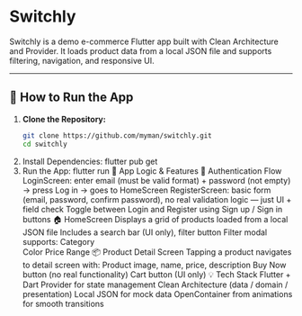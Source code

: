 # Switchly

Switchly is a demo e-commerce Flutter app built with Clean Architecture and Provider. It loads product data from a local JSON file and supports filtering, navigation, and responsive UI.

---

## 🚀 How to Run the App

1. **Clone the Repository:**
   ```bash
   git clone https://github.com/myman/switchly.git
   cd switchly
   ```
2. Install Dependencies:
   flutter pub get
3. Run the App:
   flutter run
   📲 App Logic & Features
   👤 Authentication Flow
   LoginScreen: enter email (must be valid format) + password (not empty) → press Log in → goes to HomeScreen
   RegisterScreen: basic form (email, password, confirm password), no real validation logic — just UI + field check
   Toggle between Login and Register using Sign up / Sign in buttons
   🏠 HomeScreen
   Displays a grid of products loaded from a local JSON file
   Includes a search bar (UI only), filter button
   Filter modal supports:
   Category  
    Color
   Price Range
   📦 Product Detail Screen
   Tapping a product navigates to detail screen with:
   Product image, name, price, description
   Buy Now button (no real functionality)
   Cart button (UI only)
   💡 Tech Stack
   Flutter + Dart
   Provider for state management
   Clean Architecture (data / domain / presentation)
   Local JSON for mock data
   OpenContainer from animations for smooth transitions
